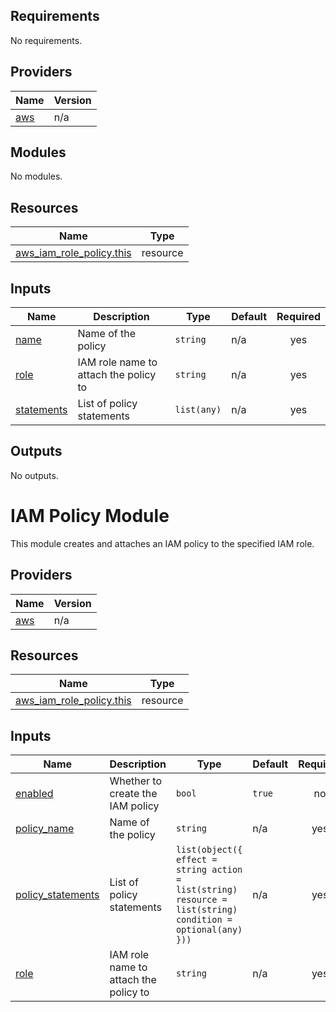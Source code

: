 ## Requirements

No requirements.

## Providers

| Name | Version |
|------|---------|
| <a name="provider_aws"></a> [aws](#provider\_aws) | n/a |

## Modules

No modules.

## Resources

| Name | Type |
|------|------|
| [aws_iam_role_policy.this](https://registry.terraform.io/providers/hashicorp/aws/latest/docs/resources/iam_role_policy) | resource |

## Inputs

| Name | Description | Type | Default | Required |
|------|-------------|------|---------|:--------:|
| <a name="input_name"></a> [name](#input\_name) | Name of the policy | `string` | n/a | yes |
| <a name="input_role"></a> [role](#input\_role) | IAM role name to attach the policy to | `string` | n/a | yes |
| <a name="input_statements"></a> [statements](#input\_statements) | List of policy statements | `list(any)` | n/a | yes |

## Outputs

No outputs.

# IAM Policy Module

This module creates and attaches an IAM policy to the specified IAM role.

<!-- BEGIN_TF_DOCS -->


## Providers

| Name | Version |
|------|---------|
| <a name="provider_aws"></a> [aws](#provider\_aws) | n/a |

## Resources

| Name | Type |
|------|------|
| [aws_iam_role_policy.this](https://registry.terraform.io/providers/hashicorp/aws/latest/docs/resources/iam_role_policy) | resource |

## Inputs

| Name | Description | Type | Default | Required |
|------|-------------|------|---------|:--------:|
| <a name="input_enabled"></a> [enabled](#input\_enabled) | Whether to create the IAM policy | `bool` | `true` | no |
| <a name="input_policy_name"></a> [policy\_name](#input\_policy\_name) | Name of the policy | `string` | n/a | yes |
| <a name="input_policy_statements"></a> [policy\_statements](#input\_policy\_statements) | List of policy statements | ```list(object({ effect = string action = list(string) resource = list(string) condition = optional(any) }))``` | n/a | yes |
| <a name="input_role"></a> [role](#input\_role) | IAM role name to attach the policy to | `string` | n/a | yes |
<!-- END_TF_DOCS -->